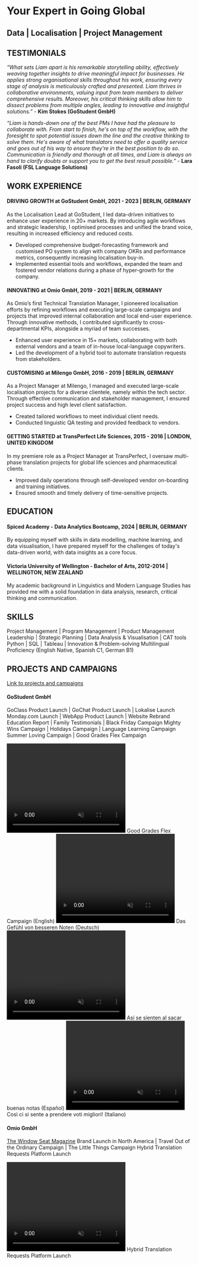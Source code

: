 # Your Expert in Going Global
## Data | Localisation | Project Management

## TESTIMONIALS

_“What sets Liam apart is his remarkable storytelling ability, effectively weaving together insights to drive meaningful impact for businesses. He applies strong organisational skills throughout his work, ensuring every stage of analysis is meticulously crafted and presented. Liam thrives in collaborative environments, valuing input from team members to deliver comprehensive results. Moreover, his critical thinking skills allow him to dissect problems from multiple angles, leading to innovative and insightful solutions.”_ - **Kim Stokes (GoStudent GmbH)**

_“Liam is hands-down one of the best PMs I have had the pleasure to collaborate with. From start to finish, he's on top of the workflow, with the foresight to spot potential issues down the line and the creative thinking to solve them. He's aware of what translators need to offer a quality service and goes out of his way to ensure they're in the best position to do so. Communication is friendly and thorough at all times, and Liam is always on hand to clarify doubts or support you to get the best result possible.”_ - **Lara Fasoli (FSL Language Solutions)**

## WORK EXPERIENCE
#### DRIVING GROWTH at GoStudent GmbH, 2021  -  2023 | BERLIN, GERMANY
As the Localisation Lead at GoStudent, I led data-driven initiatives to enhance user experience in 20+ markets. By introducing agile workflows and strategic leadership, I optimised processes and unified the brand voice, resulting in increased efficiency and reduced costs.
- Developed comprehensive budget-forecasting framework and customised PO system to align with company OKRs and performance metrics, consequently increasing localisation buy-in.
- Implemented essential tools and workflows, expanded the team and fostered vendor relations during a phase of hyper-growth for the company.

#### INNOVATING at Omio GmbH, 2019  -  2021 | BERLIN, GERMANY
As Omio’s first Technical Translation Manager, I pioneered localisation efforts by refining workflows and executing large-scale campaigns and projects that improved internal collaboration and local end-user experience. Through innovative methods, I contributed significantly to cross-departmental KPIs, alongside a myriad of team successes.
- Enhanced user experience in 15+ markets, collaborating with both external vendors and a team of in-house local-language copywriters.
- Led the development of a hybrid tool to automate translation requests from stakeholders.

#### CUSTOMISING at Milengo GmbH, 2016  -  2019 | BERLIN, GERMANY
As a Project Manager at Milengo, I managed and executed large-scale localisation projects for a diverse clientele, namely within the tech sector. Through effective communication and stakeholder management, I ensured project success and high level client satisfaction.
- Created tailored workflows to meet individual client needs.
- Conducted linguistic QA testing and provided feedback to vendors.

#### GETTING STARTED at TransPerfect Life Sciences, 2015  -  2016 | LONDON, UNITED KINGDOM
In my premiere role as a Project Manager at TransPerfect, I oversaw multi-phase translation projects for global life sciences and pharmaceutical clients.
- Improved daily operations through self-developed vendor on-boarding and training initiatives.
- Ensured smooth and timely delivery of time-sensitive projects.

## EDUCATION
#### Spiced Academy - Data Analytics Bootcamp, 2024 | BERLIN, GERMANY
By equipping myself with skills in data modelling, machine learning, and data visualisation, I have prepared myself for the challenges of today's data-driven world, with data insights as a core focus.

#### Victoria University of Wellington - Bachelor of Arts, 2012-2014 | WELLINGTON, NEW ZEALAND
My academic background in Linguistics and Modern Language Studies has provided me with a solid foundation in data analysis, research, critical thinking and communication.

## SKILLS
Project Management | Program Management | Product Management
Leadership | Strategic Planning | Data Analysis & Visualisation | CAT tools
Python | SQL | Tableau | Innovation & Problem-solving
Multilingual Proficiency (English Native, Spanish C1, German B1)

## PROJECTS AND CAMPAIGNS 
[Link to projects and campaigns](https://drive.google.com/drive/folders/1LgIVYG4ujrTSpbtnL3XSGxfXyPsVGYVR?usp=sharing)
#### GoStudent GmbH
GoClass Product Launch | GoChat Product Launch | Lokalise Launch
Monday.com Launch | WebApp Product Launch | Website Rebrand
Education Report | Family Testimonials | Black Friday Campaign
Mighty Wins Campaign | Holidays Campaign | Language Learning Campaign
Summer Loving Campaign | Good Grades Flex Campaign



<video width="320" height="240" controls loop=" " muted=" ">
<source src="https://github.com/liam-clowes/cv/raw/main/assets/EN_That's%20the%20feeling%20of%20better%20grades.mp4">
</video> Good Grades Flex Campaign (English)


<video width="320" height="240" controls loop=" " muted=" ">
<source src="https://github.com/liam-clowes/cv/raw/main/assets/DE_Das%20Gefu%CC%88hl%20von%20besseren%20Noten%20_%20GoStudent%20_%20%23GutesGefu%CC%88hl%20_%20%23Nachhilfe.mp4">
</video> Das Gefühl von besseren Noten (Deutsch)


<video width="320" height="240" controls loop=" " muted=" ">
<source src="https://github.com/liam-clowes/cv/raw/main/assets/ES_Asi%CC%81%20se%20sienten%20al%20sacar%20buenas%20notas.mp4">
</video> Así se sienten al sacar buenas notas (Español)


<video width="320" height="240" controls loop=" " muted=" ">
<source src="https://github.com/liam-clowes/cv/raw/main/assets/IT_Cosi%CC%80%20ci%20si%20sente%20a%20prendere%20voti%20migliori!.mp4">
</video> Così ci si sente a prendere voti migliori! (Italiano)


#### Omio GmbH
[The Window Seat Magazine](https://www.omio.com/window-seat/)
Brand Launch in North America | Travel Out of the Ordinary Campaign | The Little Things Campaign
Hybrid Translation Requests Platform Launch

<video width="320" height="240" controls loop=" " muted=" ">
<source src="https://github.com/liam-clowes/cv/raw/main/assets/WC_demo.mov">
</video> Hybrid Translation Requests Platform Launch

